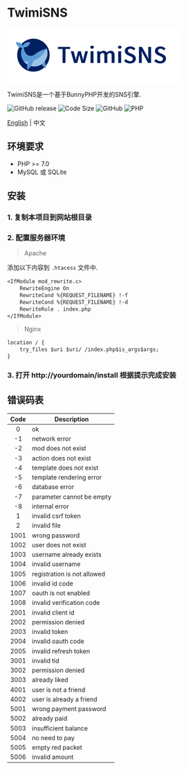 # TwimiSNS

![TwimiSNS](static/img/logo.png?raw=true)

TwimiSNS是一个基于BunnyPHP开发的SNS引擎.

![GitHub release](https://img.shields.io/github/release/ivanlulyf/twimisns.svg?color=brightgreen&style=flat-square)
![Code Size](https://img.shields.io/github/languages/code-size/ivanlulyf/mineblog.svg?color=orange&style=flat-square)
![GitHub](https://img.shields.io/github/license/ivanlulyf/twimisns.svg?color=blue&style=flat-square)
![PHP](https://img.shields.io/badge/PHP->%3D7.0.0-777bb3.svg?style=flat-square&logo=php)

[English](README.md) | 中文

## 环境要求

* PHP >= 7.0
* MySQL 或 SQLite


## 安装

### 1. 复制本项目到网站根目录

### 2. 配置服务器环境
> Apache

添加以下内容到 ```.htacess``` 文件中.

```apacheconfig
<IfModule mod_rewrite.c>
    RewriteEngine On
    RewriteCond %{REQUEST_FILENAME} !-f
    RewriteCond %{REQUEST_FILENAME} !-d
    RewriteRule . index.php
</IfModule>
```


> Nginx

```nginx
location / {
    try_files $uri $uri/ /index.php$is_args$args;
}
```

### 3. 打开 http://yourdomain/install 根据提示完成安装

## 错误码表

|  Code  | Description |
|:---:|---|
|0|ok|
|-1|network error|
|-2|mod does not exist|
|-3|action does not exist|
|-4|template does not exist|
|-5|template rendering error|
|-6|database error|
|-7|parameter cannot be empty|
|-8|internal error|
|1|invalid csrf token|
|2|invalid file|
|1001|wrong password|
|1002|user does not exist|
|1003|username already exists|
|1004|invalid username|
|1005|registration is not allowed|
|1006|invalid id code|
|1007|oauth is not enabled|
|1008|invalid verification code|
|2001|invalid client id|
|2002|permission denied|
|2003|invalid token|
|2004|invalid oauth code|
|2005|invalid refresh token|
|3001|invalid tid|
|3002|permission denied|
|3003|already liked|
|4001|user is not a friend|
|4002|user is already a friend|
|5001|wrong payment password|
|5002|already paid|
|5003|insufficient balance|
|5004|no need to pay|
|5005|empty red packet|
|5006|invalid amount|
